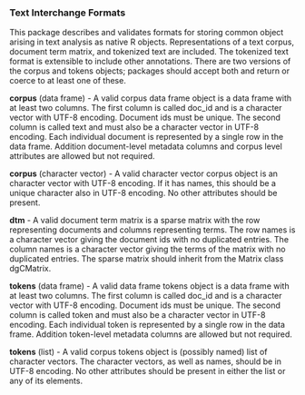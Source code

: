 ### Text Interchange Formats

This package describes and validates formats for storing
common object arising in text analysis as native R objects.
Representations of a text corpus, document term matrix, and
tokenized text are included. The tokenized text format is
extensible to include other annotations. There are two versions
of the corpus and tokens objects; packages should accept
both and return or coerce to at least one of these.

**corpus** (data frame) - A valid corpus data frame object
is a data frame with at least two columns. The first column
is called doc_id and is a character vector with UTF-8 encoding. Document
ids must be unique. The second column is called text and
must also be a character vector in UTF-8 encoding. Each
individual document is represented by a single row in
the data frame. Addition document-level metadata columns
and corpus level attributes are allowed but not required.

**corpus** (character vector) - A valid character vector corpus
object is an character vector with UTF-8 encoding. If it has
names, this should be a unique character also in UTF-8
encoding. No other attributes should be present.

**dtm** - A valid document term matrix is a sparse matrix with
the row representing documents and columns representing
terms. The row names is a character vector giving the
document ids with no duplicated entries. The column
names is a character vector giving the terms of the
matrix with no duplicated entries. The sparse matrix
should inherit from the Matrix class dgCMatrix.

**tokens** (data frame) - A valid data frame tokens
object is a data frame with at least two columns. The
first column is called doc_id and is a character vector
with UTF-8 encoding. Document ids must be unique.
The second column is called token and must also be a
character vector in UTF-8 encoding.
Each individual token is represented by a single row in
the data frame. Addition token-level metadata columns
are allowed but not required. 

**tokens** (list) - A valid corpus tokens object is (possibly
named) list of character vectors. The character vectors, as
well as names, should be in UTF-8 encoding. No other
attributes should be present in either the list or any of its
elements.